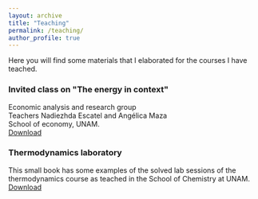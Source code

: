 ```yaml
---
layout: archive
title: "Teaching"
permalink: /teaching/
author_profile: true
---
```


Here you will find some materials that I elaborated for the courses I have teached. 

### Invited class on "The energy in context"
Economic analysis and research group  
Teachers Nadiezhda Escatel and Angélica Maza  
School of economy, UNAM.  
[Download](https://github.com/AlineVillarreal/alinevillarreal.github.io/blob/master/files/La%20energ%C3%ADa%20en%20contexto.pptx)

### Thermodynamics laboratory 
This small book has some examples of the solved lab sessions of the thermodynamics course as teached in the School of Chemistry at UNAM.  
[Download](https://github.com/AlineVillarreal/alinevillarreal.github.io/blob/master/files/Pr%C3%A1cticas%20del%20laboratorio%20de%20termodin%C3%A1mica-1212.pdf)
